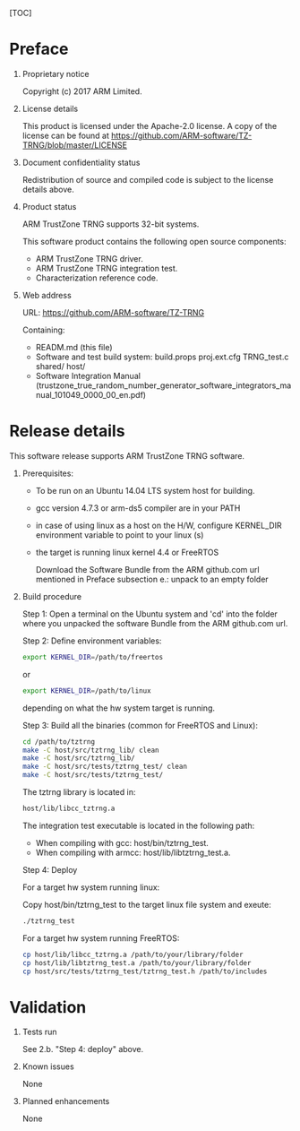 [TOC]

# Preface

1. Proprietary notice

    Copyright (c) 2017 ARM Limited.

1. License details

    This product is licensed under the Apache-2.0 license. 
	A copy of the license can be found at https://github.com/ARM-software/TZ-TRNG/blob/master/LICENSE

1. Document confidentiality status

    Redistribution of source and compiled code is subject to the license
    details above.

1. Product status
		
	ARM TrustZone TRNG supports 32-bit systems.

    This software product contains the following open source components:

    * ARM TrustZone TRNG driver.
    * ARM TrustZone TRNG integration test.
    * Characterization reference code.

1. Web address 

    URL:     https://github.com/ARM-software/TZ-TRNG
		

    Containing:

    * READM.md (this file)
    * Software and test build system:
		build.props
		proj.ext.cfg
		TRNG_test.c
		shared/
		host/  
	* Software Integration Manual   (trustzone_true_random_number_generator_software_integrators_manual_101049_0000_00_en.pdf)



# Release details

This software release supports ARM TrustZone TRNG software.

1. Prerequisites:

    * To be run on an Ubuntu 14.04 LTS system host for building. 

    * gcc version 4.7.3 or arm-ds5 compiler are in your PATH

    * in case of using linux as a host on the H/W, configure KERNEL_DIR environment variable to point to your linux (s)

    * the target is running linux kernel 4.4 or FreeRTOS

        Download the Software Bundle from the ARM github.com url mentioned in Preface subsection e.:
        unpack to an empty folder

1. Build procedure

    Step 1: Open a terminal on the Ubuntu system and 'cd' into the folder
                where you unpacked the software Bundle from the ARM github.com url.

    Step 2: Define environment variables:
				
	```bash
    export KERNEL_DIR=/path/to/freertos
    ```
	or
    ```bash
	export KERNEL_DIR=/path/to/linux
	```		
	depending on what the hw system target is running.
				
  
	Step 3: Build all the binaries (common for FreeRTOS and Linux):
    ```bash
	cd /path/to/tztrng
	make -C host/src/tztrng_lib/ clean
	make -C host/src/tztrng_lib/
	make -C host/src/tests/tztrng_test/ clean 
	make -C host/src/tests/tztrng_test/ 
	```			
	The tztrng library is located in:
	```bash
    host/lib/libcc_tztrng.a        
    ```
	
    The integration test executable is located in the following path:
	- When compiling with gcc: host/bin/tztrng_test.
	- When compiling with armcc: host/lib/libtztrng_test.a.


    Step 4: Deploy

    For a target hw system running linux:

    Copy host/bin/tztrng_test to the target linux file system and exeute:
    ```bash
    ./tztrng_test
    ```

	For a target hw system running FreeRTOS:

	```bash
    cp host/lib/libcc_tztrng.a /path/to/your/library/folder
	cp host/lib/libtztrng_test.a /path/to/your/library/folder
	cp host/src/tests/tztrng_test/tztrng_test.h /path/to/includes
    ```
    
# Validation

1. Tests run

    See 2.b. "Step 4: deploy" above.

1. Known issues
        
    None

1. Planned enhancements
        
    None



